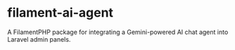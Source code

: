 # filament-ai-agent
A FilamentPHP package for integrating a Gemini-powered AI chat agent into Laravel admin panels.
